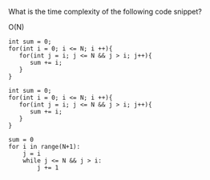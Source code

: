 What is the time complexity of the following code snippet?

O(N)

```
int sum = 0;
for(int i = 0; i <= N; i ++){
   for(int j = i; j <= N && j > i; j++){
      sum += i;
   }
}

```

```
int sum = 0;
for(int i = 0; i <= N; i ++){
   for(int j = i; j <= N && j > i; j++){
      sum += i;
   }
}
```

```
sum = 0
for i in range(N+1):
    j = i
    while j <= N && j > i:
        j += 1

```
